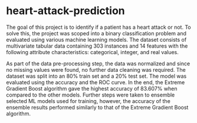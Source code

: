 # heart-attack-prediction

The goal of this project is to identify if a patient has a heart attack or not. To solve this, the project was scoped into a binary classification problem and evaluated using various machine learning models. The dataset consists of multivariate tabular data containing 303 instances and 14 features with the following attribute characteristics: categorical, integer, and real values. 

As part of the data pre-processing step, the data was normalized and since no missing values were found, no further data cleaning was required. The dataset was split into an 80% train set and a 20% test set. The model was evaluated using the accuracy and the ROC curve. In the end, the Extreme Gradient Boost algorithm gave the highest accuracy of 83.607% when compared to the other models. Further steps were taken to ensemble selected ML models used for training, however, the accuracy of the ensemble results performed similarly to that of the Extreme Gradient Boost algorithm.
